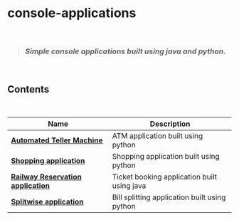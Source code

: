 # console-applications

 <br>

> ### _Simple console applications built using java and python._

 <br>

## Contents

<br>

<div align = "center">

| <div align = "center">Name </div>                                                                                               | <div align = "center">Description</div>       |
| ------------------------------------------------------------------------------------------------------------------------------- | --------------------------------------------- |
| **[Automated Teller Machine](https://github.com/HariKrishna-28/console-applications/blob/main/automated_teller_machine.py)**    | ATM application built using python            |
| **[Shopping application](https://github.com/HariKrishna-28/console-applications/blob/main/shopping_application.py)**            | Shopping application built using python       |
| **[Railway Reservation application](https://github.com/HariKrishna-28/console-applications/blob/main/railwayReservation.java)** | Ticket booking application built using java   |
| **[Splitwise application](https://github.com/HariKrishna-28/console-applications/blob/main/splitwise.py)**                      | Bill splitting application built using python |

</div>
<br>
